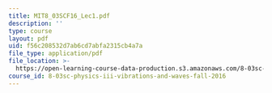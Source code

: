 ```yaml
---
title: MIT8_03SCF16_Lec1.pdf
description: ''
type: course
layout: pdf
uid: f56c208532d7ab6cd7abfa2315cb4a7a
file_type: application/pdf
file_location: >-
  https://open-learning-course-data-production.s3.amazonaws.com/8-03sc-physics-iii-vibrations-and-waves-fall-2016/f56c208532d7ab6cd7abfa2315cb4a7a_MIT8_03SCF16_Lec1.pdf
course_id: 8-03sc-physics-iii-vibrations-and-waves-fall-2016
---
```


